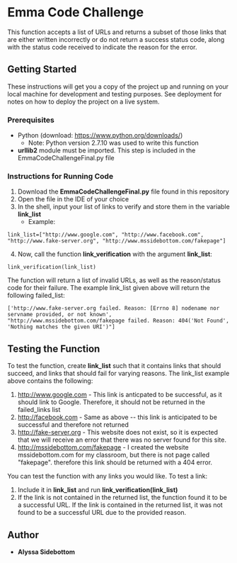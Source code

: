 # Emma Code Challenge
This function accepts a list of URLs and returns a subset of those links that are either written incorrectly or do not return a success status code, along with the status code received to indicate the reason for the error.


## Getting Started

These instructions will get you a copy of the project up and running on your local machine for development and testing purposes. See deployment for notes on how to deploy the project on a live system.

### Prerequisites

- Python (download: https://www.python.org/downloads/) 
  - Note: Python version 2.7.10 was used to write this function
- **urllib2** module must be imported. This step is included in the EmmaCodeChallengeFinal.py file

### Instructions for Running Code

1. Download the **EmmaCodeChallengeFinal.py** file found in this repository
2. Open the file in the IDE of your choice
3. In the shell, input your list of links to verify and store them in the variable **link_list**
   - Example:
   
 ```
link_list=["http://www.google.com", "http://www.facebook.com", "http://www.fake-server.org", "http://www.mssidebottom.com/fakepage"]
 ```
4. Now, call the function **link_verification** with the argument **link_list**:
```
link_verification(link_list)
```

The function will return a list of invalid URLs, as well as the reason/status code for their failure. The example link_list given above will return the following failed_list:
```
['http://www.fake-server.org failed. Reason: [Errno 8] nodename nor servname provided, or not known', "http://www.mssidebottom.com/fakepage failed. Reason: 404('Not Found', 'Nothing matches the given URI')"]
```


## Testing the Function

To test the function, create **link_list** such that it contains links that should succeed, and links that should fail for varying reasons.
The link_list example above contains the following:

1. http://www.google.com - This link is anticpated to be successful, as it should link to Google. Therefore, it should not be returned in the failed_links list
2. http://facebook.com - Same as above -- this link is anticipated to be successful and therefore not returned
3. http://fake-server.org - This website does not exist, so it is expected that we will receive an error that there was no server found for this site.
4. http://mssidebottom.com/fakepage - I created the website mssidebottom.com for my classroom, but there is not page called "fakepage". therefore this link should be returned with a 404 error.

You can test the function with any links you would like. To test a link:
1. Include it in **link_list** and run **link_verification(link_list)**
2. If the link is not contained in the returned list, the function found it to be a successful URL. If the link is contained in the returned list, it was not found to be a successful URL due to the provided reason.

## Author

* **Alyssa Sidebottom** 
